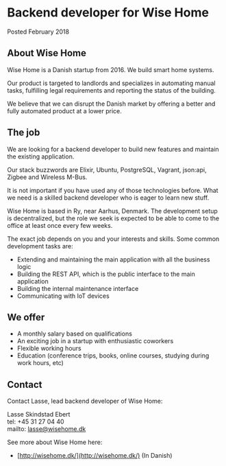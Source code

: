 # Backend developer for Wise Home

Posted February 2018

## About Wise Home

Wise Home is a Danish startup from 2016. We build smart home systems.

Our product is targeted to landlords and specializes in automating manual tasks, fulfilling legal requirements and
reporting the status of the building.

We believe that we can disrupt the Danish market by offering a better and fully automated product at a lower price.

## The job

We are looking for a backend developer to build new features and maintain the existing application.

Our stack buzzwords are Elixir, Ubuntu, PostgreSQL, Vagrant, json:api, Zigbee and Wireless M-Bus.

It is not important if you have used any of those technologies before. What we need is a skilled backend developer
who is eager to learn new stuff.

Wise Home is based in Ry, near Aarhus, Denmark. The development setup is decentralized, but the role we seek is
expected to be able to come to the office at least once every few weeks.

The exact job depends on you and your interests and skills. Some common development tasks are:

* Extending and maintaining the main application with all the business logic
* Building the REST API, which is the public interface to the main application
* Building the internal maintenance interface
* Communicating with IoT devices

## We offer

* A monthly salary based on qualifications
* An exciting job in a startup with enthusiastic coworkers
* Flexible working hours
* Education (conference trips, books, online courses, studying during work hours, etc)

## Contact

Contact Lasse, lead backend developer of Wise Home:

Lasse Skindstad Ebert  
tel: +45 31 27 04 40  
mailto: lasse@wisehome.dk

See more about Wise Home here:

* [http://wisehome.dk/](http://wisehome.dk/) (In Danish)
